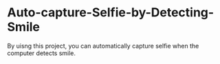 # Auto-capture-Selfie-by-Detecting-Smile
By uisng this project, you can automatically capture selfie when the computer detects smile.
